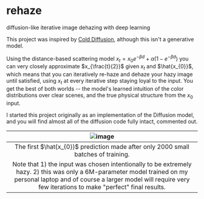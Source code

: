 # rehaze
diffusion-like iterative image dehazing with deep learning

This project was inspired by [Cold Diffusion](https://arxiv.org/abs/2208.09392), although this isn't a generative model.

Using the distance-based scattering model $x_{t} = x_{0} e^{-\beta d} + \alpha (1 - e^{-\beta d})$ you can very closely approximate $x_{\frac{t}{2}}$ given $x_{t}$ and $\hat{x_{0}}$, which means that you can iteratively re-haze and dehaze your hazy image until satisfied, using $x_{t}$ at every iterative step staying loyal to the input. You get the best of both worlds -- the model's learned intuition of the color distributions over clear scenes, and the true physical structure from the $x_{0}$ input. 

I started this project originally as an implementation of the Diffusion model, and you will find almost all of the diffusion code fully intact, commented out.

| ![image](https://github.com/amancapy/rehaze/assets/111729660/4721a214-4c81-450d-b024-1bf64844f4df) |
|:--:|
| The first  $`\hat{x_{0}}`$ prediction made after only 2000 small batches of training.
Note that 1) the input was chosen intentionally to be extremely hazy. 2) this was only a 6M-parameter model trained on my personal laptop and of course a larger model will require very few iterations to make "perfect" final results.|

